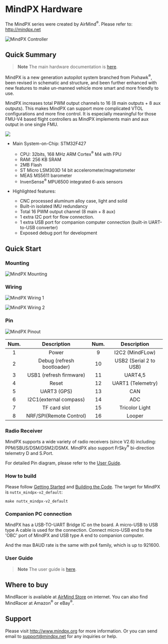 # MindPX Hardware

The MindPX series were created by AirMind<sup>&reg;</sup>. Please refer to: http://mindpx.net

![MindPX Controller](../../assets/hardware/hardware-mindpx.png)

## Quick Summary

> **Note** The main hardware documentation is [here](http://mindpx.net/assets/accessories/Specification9.18_3_pdf.pdf).

MindPX is a new generation autopilot system branched from Pixhawk<sup>&reg;</sup>, been revised in schematic and structure, and been further enhanced with new features to make un-manned vehicle more smart and more friendly to use.

MindPX increases total PWM output channels to 16 (8 main outputs + 8 aux outputs).  This makes MindPX can support more complicated VTOL configurations and more fine control. It is especially meaningful for those FMU-V4 based flight controllers as MindPX implements main and aux output in one single FMU.

![](../../assets/hardware/hardware-mindpx-specs.png)

  * Main System-on-Chip: STM32F427
    * CPU: 32bits, 168 MHz ARM Cortex<sup>&reg;</sup> M4 with FPU
    * RAM: 256 KB SRAM
    * 2MB Flash
    * ST Micro LSM303D 14 bit accelerometer/magnetometer
    * MEAS MS5611 barometer
    * InvenSense<sup>&reg;</sup> MPU6500 integrated 6-axis sensors


  * Highlighted features:
    * CNC processed aluminum alloy case, light and solid
    * Built-in isolated IMU redundancy
    * Total 16 PWM output channel (8 main + 8 aux)
    * 1 extra I2C port for flow connection.
    * 1 extra USB port for companion computer connection (built-in UART-to-USB converter)
    * Exposed debug port for development 

## Quick Start

### Mounting

![MindPX Mounting](../../assets/hardware/hardware-mindpx-mounting.png)

### Wiring

![MindPX Wiring 1](../../assets/hardware/hardware-mindpx-wiring1.png)

![MindPX Wiring 2](../../assets/hardware/hardware-mindpx-wiring2.png)

### Pin

![MindPX Pinout](../../assets/hardware/hardware-mindpx-pin.png)

|Num.|Description|Num.|Description|
|:--:|:--:|:--:|:--:|
|1|Power|9|I2C2 (MindFLow)|
|2|Debug (refresh bootloader)|10|USB2 (Serial 2 to USB)|
|3|USB1 (refresh firmware)|11|UART4,5|
|4|Reset|12|UART1 (Telemetry)|
|5|UART3 (GPS)|13|CAN|
|6|I2C1(external compass)|14|ADC|
|7|TF card slot|15|Tricolor Light|
|8|NRF/SPI(Remote Control)|16|Looper|


### Radio Receiver

MindPX supports a wide variety of radio receivers (since V2.6) including: PPM/SBUS/DSM/DSM2/DSMX.  MindPX also support FrSky<sup>&reg;</sup> bi-direction telemetry D and S.Port. 

For detailed Pin diagram, please refer to the [User Guide](http://mindpx.net/assets/accessories/UserGuide9.18_2_pdf.pdf).

### How to build

Please follow [Getting Started](https://dev.px4.io/en/setup/getting_started.html) and [Building the Code](https://dev.px4.io/en/setup/building_px4.html). The target for MindPX is `nuttx_mindpx-v2_default`:

```
make nuttx_mindpx-v2_default
```

### Companion PC connection

MindPX has a USB-TO-UART Bridge IC on the board.  A micro-USB to USB type A cable is used for the connection. Connect micro-USB end to the 'OBC' port of MindPX and USB type A end to companion computer.

And the max BAUD rate is the same with px4 family, which is up to 921600.

### User Guide

> **Note** The user guide is [here](http://mindpx.net/assets/accessories/UserGuide9.18_2_pdf.pdf).

## Where to buy

MindRacer is available at [AirMind Store](http://drupal.xitronet.com/?q=catalog) on internet. You can also find MindRacer at Amazon<sup>&reg;</sup> or eBay<sup>&reg;</sup>.

## Support

Please visit http://www.mindpx.org for more information. Or you can send email to [support@mindpx.net](mailto:support@mindpx.net) for any inquiries or help.
